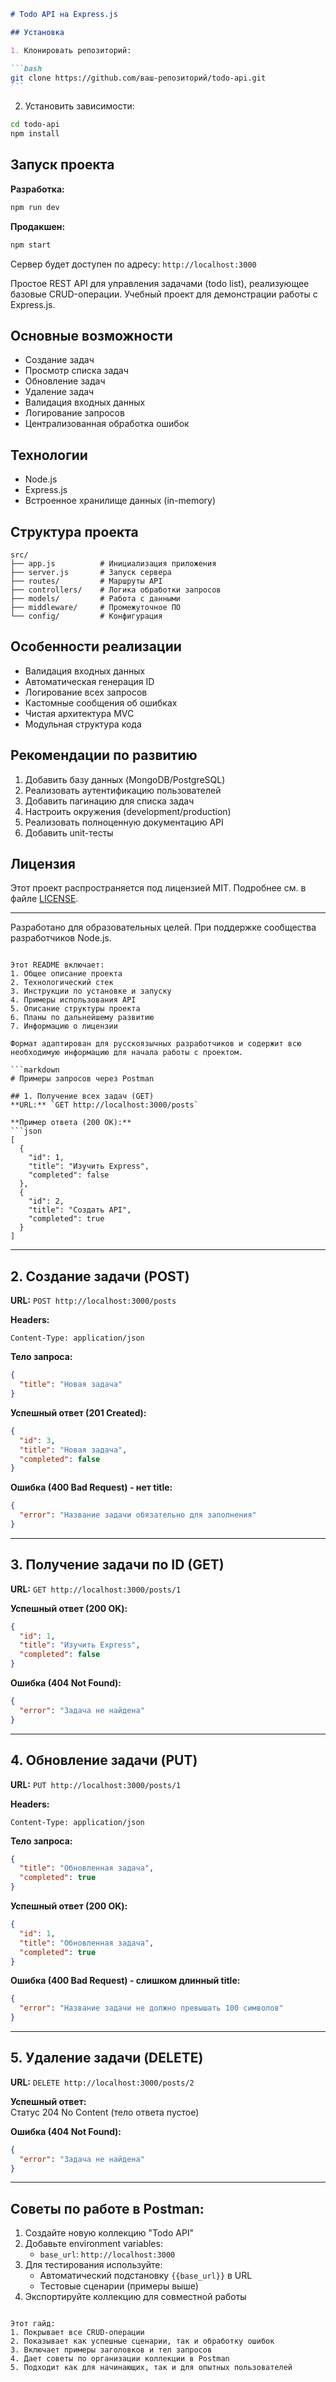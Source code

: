 ````markdown
# Todo API на Express.js

## Установка

1. Клонировать репозиторий:

```bash
git clone https://github.com/ваш-репозиторий/todo-api.git
```
````

2. Установить зависимости:

```bash
cd todo-api
npm install
```

## Запуск проекта

**Разработка:**

```bash
npm run dev
```

**Продакшен:**

```bash
npm start
```

Сервер будет доступен по адресу: `http://localhost:3000`

Простое REST API для управления задачами (todo list), реализующее базовые CRUD-операции. Учебный проект для демонстрации работы с Express.js.

## Основные возможности

- Создание задач
- Просмотр списка задач
- Обновление задач
- Удаление задач
- Валидация входных данных
- Логирование запросов
- Централизованная обработка ошибок

## Технологии

- Node.js
- Express.js
- Встроенное хранилище данных (in-memory)

## Структура проекта

```
src/
├── app.js          # Инициализация приложения
├── server.js       # Запуск сервера
├── routes/         # Маршруты API
├── controllers/    # Логика обработки запросов
├── models/         # Работа с данными
├── middleware/     # Промежуточное ПО
└── config/         # Конфигурация
```

## Особенности реализации

- Валидация входных данных
- Автоматическая генерация ID
- Логирование всех запросов
- Кастомные сообщения об ошибках
- Чистая архитектура MVC
- Модульная структура кода

## Рекомендации по развитию

1. Добавить базу данных (MongoDB/PostgreSQL)
2. Реализовать аутентификацию пользователей
3. Добавить пагинацию для списка задач
4. Настроить окружения (development/production)
5. Реализовать полноценную документацию API
6. Добавить unit-тесты

## Лицензия

Этот проект распространяется под лицензией MIT. Подробнее см. в файле [LICENSE](LICENSE).

---

Разработано для образовательных целей. При поддержке сообщества разработчиков Node.js.

````

Этот README включает:
1. Общее описание проекта
2. Технологический стек
3. Инструкции по установке и запуску
4. Примеры использования API
5. Описание структуры проекта
6. Планы по дальнейшему развитию
7. Информацию о лицензии

Формат адаптирован для русскоязычных разработчиков и содержит всю необходимую информацию для начала работы с проектом.

```markdown
# Примеры запросов через Postman

## 1. Получение всех задач (GET)
**URL:** `GET http://localhost:3000/posts`

**Пример ответа (200 OK):**
```json
[
  {
    "id": 1,
    "title": "Изучить Express",
    "completed": false
  },
  {
    "id": 2,
    "title": "Создать API",
    "completed": true
  }
]
````

---

## 2. Создание задачи (POST)

**URL:** `POST http://localhost:3000/posts`

**Headers:**

```
Content-Type: application/json
```

**Тело запроса:**

```json
{
  "title": "Новая задача"
}
```

**Успешный ответ (201 Created):**

```json
{
  "id": 3,
  "title": "Новая задача",
  "completed": false
}
```

**Ошибка (400 Bad Request) - нет title:**

```json
{
  "error": "Название задачи обязательно для заполнения"
}
```

---

## 3. Получение задачи по ID (GET)

**URL:** `GET http://localhost:3000/posts/1`

**Успешный ответ (200 OK):**

```json
{
  "id": 1,
  "title": "Изучить Express",
  "completed": false
}
```

**Ошибка (404 Not Found):**

```json
{
  "error": "Задача не найдена"
}
```

---

## 4. Обновление задачи (PUT)

**URL:** `PUT http://localhost:3000/posts/1`

**Headers:**

```
Content-Type: application/json
```

**Тело запроса:**

```json
{
  "title": "Обновленная задача",
  "completed": true
}
```

**Успешный ответ (200 OK):**

```json
{
  "id": 1,
  "title": "Обновленная задача",
  "completed": true
}
```

**Ошибка (400 Bad Request) - слишком длинный title:**

```json
{
  "error": "Название задачи не должно превышать 100 символов"
}
```

---

## 5. Удаление задачи (DELETE)

**URL:** `DELETE http://localhost:3000/posts/2`

**Успешный ответ:**  
Статус 204 No Content (тело ответа пустое)

**Ошибка (404 Not Found):**

```json
{
  "error": "Задача не найдена"
}
```

---

## Советы по работе в Postman:

1. Создайте новую коллекцию "Todo API"
2. Добавьте environment variables:
   - `base_url`: `http://localhost:3000`
3. Для тестирования используйте:
   - Автоматический подстановку `{{base_url}}` в URL
   - Тестовые сценарии (примеры выше)
4. Экспортируйте коллекцию для совместной работы

```

Этот гайд:
1. Покрывает все CRUD-операции
2. Показывает как успешные сценарии, так и обработку ошибок
3. Включает примеры заголовков и тел запросов
4. Дает советы по организации коллекции в Postman
5. Подходит как для начинающих, так и для опытных пользователей
```
